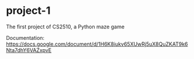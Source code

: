 # project-1
The first project of CS2510, a Python maze game

Documentation:
https://docs.google.com/document/d/1H6K8iukv65XUwRj5uX8QuZKAT9k6Nta7dhY6VAZxpvE
